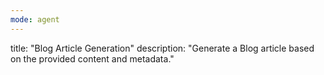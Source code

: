 ```yaml
---
mode: agent
---
```

title: "Blog Article Generation"
description: "Generate a Blog article based on the provided content and metadata."